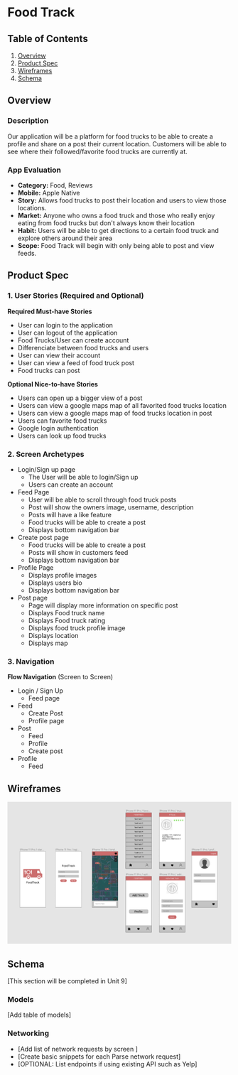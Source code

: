 # Food Track

## Table of Contents
1. [Overview](#Overview)
1. [Product Spec](#Product-Spec)
1. [Wireframes](#Wireframes)
2. [Schema](#Schema)

## Overview
### Description
Our application will be a platform for food trucks to be able to create a profile and
share on a post their current location. Customers will be able to see where their
followed/favorite food trucks are currently at.

### App Evaluation
- **Category:** Food, Reviews
- **Mobile:** Apple Native
- **Story:** Allows food trucks to post their location and users to view those locations.
- **Market:** Anyone who owns a food truck and those who really enjoy eating from food trucks but don't always know their location
- **Habit:** Users will be able to get directions to a certain food truck and explore others around their area
- **Scope:** Food Track will begin with only being able to post and view feeds.

## Product Spec

### 1. User Stories (Required and Optional)

**Required Must-have Stories**

* User can login to the application
* User can logout of the application
* Food Trucks/User can create account
* Differenciate between food trucks and users
* User can view their account
* User can view a feed of food truck post
* Food trucks can post

**Optional Nice-to-have Stories**

* Users can open up a bigger view of a post
* Users can view a google maps map of all favorited food trucks location
* Users can view a google maps map of food trucks location in post
* Users can favorite food trucks
* Google login authentication
* Users can look up food trucks

### 2. Screen Archetypes

* Login/Sign up page
   * The User will be able to login/Sign up
   * Users can create an account
* Feed Page
   * User will be able to scroll through food truck posts
   * Post will show the owners image, username, description
   * Posts will have a like feature
   * Food trucks will be able to create a post
   * Displays bottom navigation bar
* Create post page
   * Food trucks will be able to create a post
   * Posts will show in customers feed
   * Displays bottom navigation bar
* Profile Page
   * Displays profile images
   * Displays users bio
   * Displays bottom navigation bar
* Post page
   * Page will display more information on specific post
   * Displays Food truck name
   * Displays Food truck rating
   * Displays food truck profile image
   * Displays location
   * Displays map

### 3. Navigation

**Flow Navigation** (Screen to Screen)

* Login / Sign Up
   * Feed page
* Feed
   * Create Post
   * Profile page
* Post
    * Feed
    * Profile
    * Create post
* Profile
    * Feed

## Wireframes
<img src="wireframe.png" width=600>

## Schema 
[This section will be completed in Unit 9]
### Models
[Add table of models]
### Networking
- [Add list of network requests by screen ]
- [Create basic snippets for each Parse network request]
- [OPTIONAL: List endpoints if using existing API such as Yelp]
